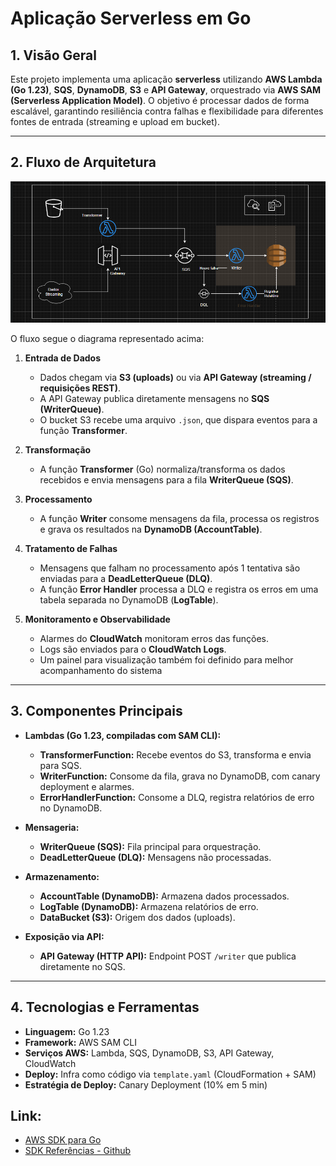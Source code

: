 # Aplicação Serverless em Go

## 1. Visão Geral

Este projeto implementa  uma aplicação **serverless** utilizando **AWS Lambda (Go 1.23)**, **SQS**, **DynamoDB**, **S3** e **API Gateway**, orquestrado via **AWS SAM (Serverless Application Model)**.
O objetivo é processar dados de forma escalável, garantindo resiliência contra falhas e flexibilidade para diferentes fontes de entrada (streaming e upload em bucket).

---

## 2. Fluxo de Arquitetura

 <img src="img/diagrama.png" width="800px;" alt="Diagrama"/><br>

O fluxo segue o diagrama representado acima:

1. **Entrada de Dados**

   * Dados chegam via **S3 (uploads)** ou via **API Gateway (streaming / requisições REST)**.
   * A API Gateway publica diretamente mensagens no **SQS (WriterQueue)**.
   * O bucket S3 recebe uma arquivo `.json`, que dispara eventos para a função **Transformer**.

2. **Transformação**

   * A função **Transformer** (Go) normaliza/transforma os dados recebidos e envia mensagens para a fila **WriterQueue (SQS)**.

3. **Processamento**

   * A função **Writer** consome mensagens da fila, processa os registros e grava os resultados na **DynamoDB (AccountTable)**.

4. **Tratamento de Falhas**

   * Mensagens que falham no processamento após 1 tentativa são enviadas para a **DeadLetterQueue (DLQ)**.
   * A função **Error Handler** processa a DLQ e registra os erros em uma tabela separada no DynamoDB (**LogTable**).

5. **Monitoramento e Observabilidade**

   * Alarmes do **CloudWatch** monitoram erros das funções.
   * Logs são enviados para o **CloudWatch Logs**.
   * Um painel para visualização também foi definido para melhor acompanhamento do sistema

---

## 3. Componentes Principais

* **Lambdas (Go 1.23, compiladas com SAM CLI):**

  * **TransformerFunction:** Recebe eventos do S3, transforma e envia para SQS.
  * **WriterFunction:** Consome da fila, grava no DynamoDB, com canary deployment e alarmes.
  * **ErrorHandlerFunction:** Consome a DLQ, registra relatórios de erro no DynamoDB.

* **Mensageria:**

  * **WriterQueue (SQS):** Fila principal para orquestração.
  * **DeadLetterQueue (DLQ):** Mensagens não processadas.

* **Armazenamento:**

  * **AccountTable (DynamoDB):** Armazena dados processados.
  * **LogTable (DynamoDB):** Armazena relatórios de erro.
  * **DataBucket (S3):** Origem dos dados (uploads).

* **Exposição via API:**

  * **API Gateway (HTTP API):** Endpoint POST `/writer` que publica diretamente no SQS.

---

## 4. Tecnologias e Ferramentas

* **Linguagem:** Go 1.23
* **Framework:** AWS SAM CLI
* **Serviços AWS:** Lambda, SQS, DynamoDB, S3, API Gateway, CloudWatch
* **Deploy:** Infra como código via `template.yaml` (CloudFormation + SAM)
* **Estratégia de Deploy:** Canary Deployment (10% em 5 min)

## Link: 
- [AWS SDK para Go](https://aws.amazon.com/pt/sdk-for-go/)
- [SDK Referências - Github](https://pkg.go.dev/github.com/aws/aws-sdk-go-v2/service/lambda)